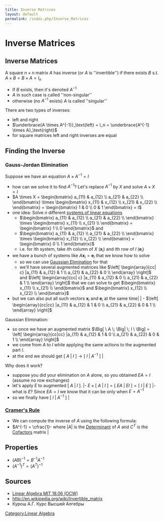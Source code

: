 ```yaml
---
title: Inverse Matrices
layout: default
permalink: /index.php/Inverse_Matrices
---
```


# Inverse Matrices

## Inverse Matrices
A square $n \times n$ matrix $A$ has inverse (or $A$ is ''invertible'') if there exists $B$ s.t. $A \times B = B \times A = I_n$ 
- If $B$ exists, then it's denoted $A^{-1}$  
- $A$ in such case is called ''non-singular''
- otherwise (no $A^{-1}$ exists) $A$ is called ''singular''



There are two types of inverses:
- left and right
- $\underbrace{A \times A^{-1}}_\text{left} = I_n = \underbrace{A^{-1} \times A}_\text{right}$ 
- for square matrices left and right inverses are equal


## Finding the Inverse
### Gauss-Jordan Elimination
Suppose we have an equation $A \times A^{-1} = I$
- how can we solve it to find $A^{-1}$? Let's replace $A^{-1}$ by $X$ and solve $A \times X = I$
- $A \times X = \begin{bmatrix}
a_{11} & a_{12} \\ 
a_{21} & a_{22} \\
\end{bmatrix} \times \begin{bmatrix}
x_{11} & x_{12} \\ 
x_{21} & x_{22} \\
\end{bmatrix} = \begin{bmatrix}
1 & 0 \\ 
0 & 1
\end{bmatrix} = I$
- one idea: Solve $n$ different [systems of linear equations](System_of_Linear_Equations)
  - $\begin{bmatrix}
a_{11} & a_{12} \\ 
a_{21} & a_{22} \\
\end{bmatrix} \times \begin{bmatrix}
x_{11} \\ 
x_{21} \\
\end{bmatrix} = \begin{bmatrix}
1 \\ 
0
\end{bmatrix}$ and 
  - $\begin{bmatrix}
a_{11} & a_{12} \\ 
a_{21} & a_{22} \\
\end{bmatrix} \times \begin{bmatrix}
x_{12} \\ 
x_{22} \\
\end{bmatrix} = \begin{bmatrix}
0 \\ 
1
\end{bmatrix}$ 
  - i.e. for $i$th system, take $i$th column of $X$ ($\mathbf x_i$) and $i$th row of $I$ ($\mathbf  e_i$)
- we have a bunch of systems like $A \mathbf x_i = \mathbf e_i$ that we know how to solve
  - so we can use [Gaussian Elimination](Gaussian_Elimination) for that 
  - we'll have several augmented matrices like $\left[ \begin{array}{cc| c} |a_{11} & a_{12} & 1 \\ 
a_{21} & a_{22} & 0 \\
\end{array} \right]$ and $\left[ \begin{array}{cc| c} |a_{11} & a_{12} & 0 \\ 
a_{21} & a_{22} & 1 \\
\end{array} \right]$ that we can solve to get $\begin{bmatrix}
x_{11} \\ 
x_{21} \\
\end{bmatrix}$ and $\begin{bmatrix}
x_{12} \\ 
x_{22} \\
\end{bmatrix}$
- but we can also put all such vectors $\mathbf x_i$ and $\mathbf e_i$ at the same time|   |  - $\left[ \begin{array}{cc|cc} |a_{11} & a_{12} & 1 & 0 \\ 
a_{21} & a_{22} & 0 & 1 \\
\end{array} \right]$


Gaussian Elimination:
- so once we have an augmented matrix $\Big[ \ A \; \Big|  \; I \ \Big] = \left[ \begin{array}{cc|cc} |a_{11} & a_{12} & 1 & 0 \\ 
a_{21} & a_{22} & 0 & 1 \\
\end{array} \right]$
- we come from $A$ to $I$  while applying the same actions to the augmented part $I$.
- at the end we should get $\Big[ \ A \; \Big|  \; I \ \Big] \to \Big[ \ I \; \Big| \; A^{-1} \ \Big]$ |

Why does it work? 
- suppose you did your elimination on $A$ alone, so you obtained $EA = I$ (assume no row exchanges)
- let's apply $E$ to augmented $\Big[ \ A \; \Big|  \; I \ \Big]$.  |- $E \times \Big[ \ A \; \Big|  \; I \ \Big] = \Big[ \ EA \; \Big| \; EI \ \Big] = \Big[ \ I \; \Big| \; E \ \Big]$ |- what is $E$? Since $EA = I$ we know that it can be only when $E = A^{-1}$
- so we finally have $\Big[ \ I \; \Big|  \; A^{-1} \ \Big]$ |

### [Cramer's Rule](Cramer's_Rule)
- We can compute the inverse of $A$ using the following formula:
- $A^{-1} = \cfrac{1}- where $| A|$ is the [Determinant](Determinant) of $A$ and $C^T$ is the [Cofactors](Cofactors) matrix |


## Properties
- $(AB)^{-1} = B^{-1} A^{-1}$ 
- $(A^{-1})^T = (A^T)^{-1}$


## Sources
- [Linear Algebra MIT 18.06 (OCW)](Linear_Algebra_MIT_18.06_(OCW))
- http://en.wikipedia.org/wiki/Invertible_matrix
- Курош А.Г. Курс Высшей Алгебры

[Category:Linear Algebra](Category_Linear_Algebra)